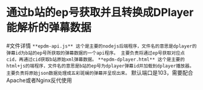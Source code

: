 # 通过b站的ep号获取并且转换成DPlayer能解析的弹幕数据
#文件详情
`
**epdm-api.js**
这个是主要的nodejs后端程序，文件名的意思是dplayer的弹幕id为b站的ep号所获取的弹幕数据的一个api程序。
主要负责将通过ep号获取对应点cid，再通过cid获取b站原始xml弹幕数据。
`
`
**epdm-dplayer.html**
这个是主要的html+js的端程序，文件名的意思是b站的ep号为dplayer弹幕id并加载到dplayer播放器。
主要负责将原始json数据处理成五彩斑斓的弹幕并呈现出来。
`
默认端口是103，需要配合Apache或者Nginx反代使用
